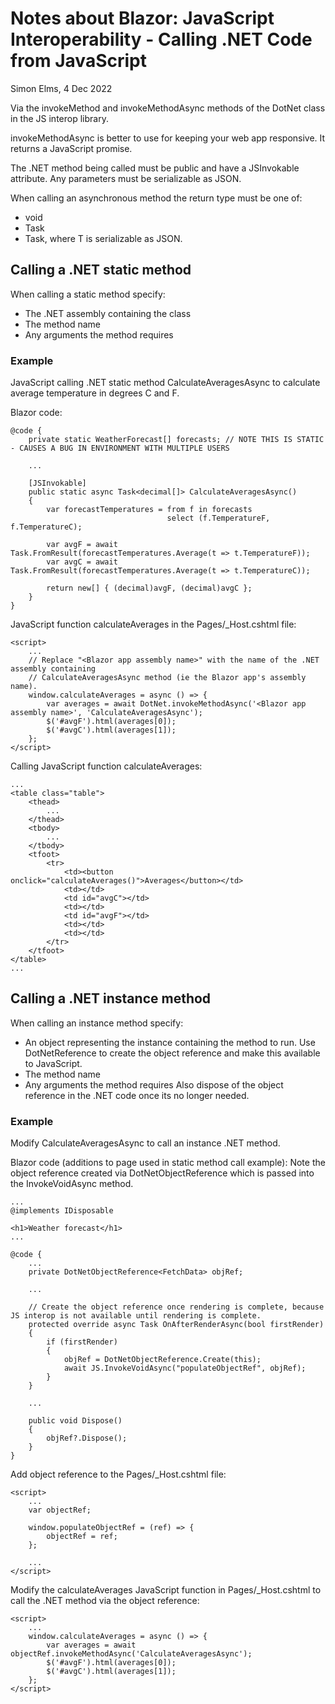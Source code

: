 Notes about Blazor: JavaScript Interoperability - Calling .NET Code from JavaScript
===================================================================================
Simon Elms, 4 Dec 2022

Via the invokeMethod and invokeMethodAsync methods of the DotNet class in the JS interop library.

invokeMethodAsync is better to use for keeping your web app responsive.  It returns a JavaScript promise.

The .NET method being called must be public and have a JSInvokable attribute.  Any parameters must be serializable as JSON.

When calling an asynchronous method the return type must be one of:
* void
* Task
* Task<T>, where T is serializable as JSON.

Calling a .NET static method
----------------------------
When calling a static method specify:
* The .NET assembly containing the class
* The method name
* Any arguments the method requires

### Example
JavaScript calling .NET static method CalculateAveragesAsync to calculate average temperature in degrees C and F.

Blazor code:

	@code {
		private static WeatherForecast[] forecasts; // NOTE THIS IS STATIC - CAUSES A BUG IN ENVIRONMENT WITH MULTIPLE USERS

		...

		[JSInvokable]
		public static async Task<decimal[]> CalculateAveragesAsync()
		{
			var forecastTemperatures = from f in forecasts
									   select (f.TemperatureF, f.TemperatureC);

			var avgF = await Task.FromResult(forecastTemperatures.Average(t => t.TemperatureF));
			var avgC = await Task.FromResult(forecastTemperatures.Average(t => t.TemperatureC));

			return new[] { (decimal)avgF, (decimal)avgC };
		}
	}
	
JavaScript function calculateAverages in the Pages/_Host.cshtml file:

	<script>
		...
		// Replace "<Blazor app assembly name>" with the name of the .NET assembly containing 
		// CalculateAveragesAsync method (ie the Blazor app's assembly name).
		window.calculateAverages = async () => {
			var averages = await DotNet.invokeMethodAsync('<Blazor app assembly name>', 'CalculateAveragesAsync');
			$('#avgF').html(averages[0]);
			$('#avgC').html(averages[1]);
		};
	</script>
	
Calling JavaScript function calculateAverages:

	...
	<table class="table">
		<thead>
			...
		</thead>
		<tbody>
			...
		</tbody>
		<tfoot>
			<tr>
				<td><button onclick="calculateAverages()">Averages</button></td>
				<td></td>
				<td id="avgC"></td>
				<td></td>
				<td id="avgF"></td>
				<td></td>
				<td></td>
			</tr>
		</tfoot>
	</table>
	...
	
Calling a .NET instance method
------------------------------
When calling an instance method specify:
* An object representing the instance containing the method to run.  Use DotNetReference to create the object reference and make this available to JavaScript.
* The method name
* Any arguments the method requires
Also dispose of the object reference in the .NET code once its no longer needed.

### Example
Modify CalculateAveragesAsync to call an instance .NET method.

Blazor code (additions to page used in static method call example):
Note the object reference created via DotNetObjectReference which is passed into the InvokeVoidAsync method.

	...
	@implements IDisposable

	<h1>Weather forecast</h1>
	...

	@code {
		...
		private DotNetObjectReference<FetchData> objRef;
		
		...

		// Create the object reference once rendering is complete, because JS interop is not available until rendering is complete.
		protected override async Task OnAfterRenderAsync(bool firstRender)
		{
			if (firstRender)
			{
				objRef = DotNetObjectReference.Create(this);
				await JS.InvokeVoidAsync("populateObjectRef", objRef);
			}
		}

		...

		public void Dispose()
		{
			objRef?.Dispose();
		}
	}
	
Add object reference to the Pages/_Host.cshtml file:

	<script>
		...
		var objectRef;
		
		window.populateObjectRef = (ref) => {
			objectRef = ref;
		};

		...
	</script>

Modify the calculateAverages JavaScript function in Pages/_Host.cshtml to call the .NET method via the object reference:

	<script>
		...
		window.calculateAverages = async () => {
			var averages = await objectRef.invokeMethodAsync('CalculateAveragesAsync');
			$('#avgF').html(averages[0]);
			$('#avgC').html(averages[1]);
		};
	</script>